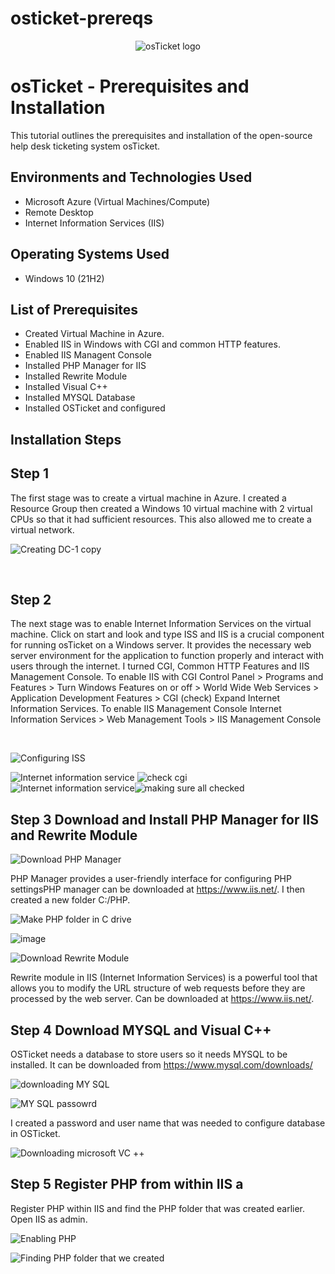 # osticket-prereqs
<p align="center">
<img src="https://i.imgur.com/Clzj7Xs.png" alt="osTicket logo"/>
</p>

<h1>osTicket - Prerequisites and Installation</h1>
This tutorial outlines the prerequisites and installation of the open-source help desk ticketing system osTicket.<br />


<h2>Environments and Technologies Used</h2>

- Microsoft Azure (Virtual Machines/Compute)
- Remote Desktop
- Internet Information Services (IIS)

<h2>Operating Systems Used </h2>

- Windows 10</b> (21H2)

<h2>List of Prerequisites</h2>

- Created Virtual Machine in Azure.
- Enabled IIS in Windows with CGI and common HTTP features.
- Enabled IIS Managent Console
- Installed PHP Manager for IIS
- Installed Rewrite Module
- Installed Visual C++
- Installed MYSQL Database
- Installed OSTicket and configured

<h2>Installation Steps</h2>

<h2>Step 1 </h2>
  The first stage was to create a virtual machine in Azure. I created a Resource Group then created a Windows 10 virtual machine with 2 virtual CPUs so that it had sufficient resources. This also allowed me to create a virtual network.

![Creating DC-1 copy](https://github.com/user-attachments/assets/45986734-6b76-4601-ad62-9583139061e4)

</p>


<p>

</p>
<br />

<p>



<p>
<h2> Step 2</h2>
The next stage was to enable Internet Information Services on the virtual machine. Click on start and look and type ISS and   IIS is a crucial component for running osTicket on a Windows server. It provides the necessary web server environment for the application to function properly and interact with users through the internet. I turned CGI, Common HTTP Features and IIS Management Console. To enable IIS with CGI Control Panel > Programs and Features > Turn Windows Features on or off > World Wide Web Services > Application Development Features > CGI (check) Expand Internet Information Services. To enable IIS Management Console Internet Information Services > Web Management Tools > IIS Management Console
</p>
<br />


<p>

![Configuring ISS](https://github.com/user-attachments/assets/26df7b13-857c-42bb-bb9e-7f8be25a6235)

![Internet information service](https://github.com/user-attachments/assets/ae26d97e-91dc-4fe8-bec9-9e7f1d953cda)  ![check cgi](https://github.com/user-attachments/assets/67274c7e-21a5-4563-bc4a-b92b6ade5533)           
![Internet information service](https://github.com/user-attachments/assets/52adb8ce-038b-48b1-9c49-bca2da8931c1)![making sure all checked](https://github.com/user-attachments/assets/01f51c44-5944-47e4-8e75-7b40671bfc85)

<h2> Step 3 Download and Install PHP Manager for IIS and Rewrite Module </h2>
  
![Download PHP Manager](https://github.com/user-attachments/assets/7d405e80-f043-484a-9378-d7671d279ee4)



 PHP Manager provides a user-friendly interface for configuring PHP settingsPHP manager can be downloaded at https://www.iis.net/. I then created a new folder C:/PHP.

![Make PHP folder in C drive](https://github.com/user-attachments/assets/1f0b298c-2d97-4b0c-816b-ebe05e6eb0c8)




![image](https://github.com/user-attachments/assets/5380e24b-b1ec-43c1-8232-22bbfc4ed2b7)


![Download Rewrite Module](https://github.com/user-attachments/assets/9937e075-e212-4526-9666-762f9cc677c2)

Rewrite module in IIS (Internet Information Services) is a powerful tool that allows you to modify the URL structure of web requests before they are processed by the web server. Can be downloaded at https://www.iis.net/.



<h2> Step 4 Download MYSQL and Visual C++ </h2>

OSTicket needs a database to store users so it needs MYSQL to be installed. It can be downloaded from https://www.mysql.com/downloads/

![downloading MY SQL](https://github.com/user-attachments/assets/1373af4c-ea10-4515-a8ed-c242b0775480)


![MY SQL passowrd](https://github.com/user-attachments/assets/9b445a9a-8f8d-49cd-90c4-be69f1e4bf64)

I created a password and user name that was needed to configure database in OSTicket.


![Downloading microsoft VC ++](https://github.com/user-attachments/assets/aed6acac-0f5b-4bab-806f-bbfae0521b6a)

<h2> Step 5 Register PHP from within IIS a </h2>

Register PHP within IIS and find the PHP folder that was created earlier. Open IIS as admin.

![Enabling PHP](https://github.com/user-attachments/assets/b9e750c3-af8e-4d8a-b085-d87ecd535561)

![Finding PHP folder that we created](https://github.com/user-attachments/assets/21475646-00d2-4c6a-9f60-5fe9a8b02fff)



</p>
<p>

</p>
<br />
